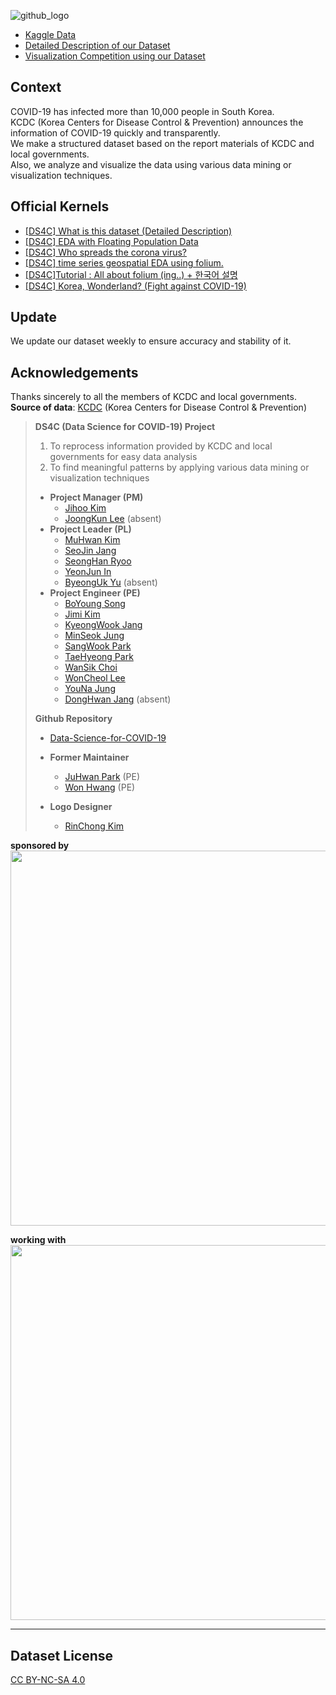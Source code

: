 ![github_logo](https://user-images.githubusercontent.com/50820635/77249285-51604280-6c83-11ea-901d-2e90d2979e69.png)

- [Kaggle Data](https://www.kaggle.com/kimjihoo/coronavirusdataset)  
- [Detailed Description of our Dataset](https://www.kaggle.com/kimjihoo/ds4c-what-is-this-dataset-detailed-description)
- [Visualization Competition using our Dataset](https://dacon.io/competitions/official/235590/overview/)

## Context
COVID-19 has infected more than 10,000 people in South Korea.  
KCDC (Korea Centers for Disease Control & Prevention) announces the information of COVID-19 quickly and transparently.  
We make a structured dataset based on the report materials of KCDC and local governments.  
Also, we analyze and visualize the data using various data mining or visualization techniques.  

## Official Kernels
- [[DS4C] What is this dataset (Detailed Description)](https://www.kaggle.com/kimjihoo/ds4c-what-is-this-dataset-detailed-description)  
- [[DS4C] EDA with Floating Population Data](https://www.kaggle.com/incastle/ds4c-eda-with-floating-population-data)  
- [[DS4C] Who spreads the corona virus?](https://www.kaggle.com/incastle/ds4c-who-spreads-the-corona-virus)  
- [[DS4C] time series geospatial EDA using folium.](https://www.kaggle.com/mbnb8317/ds4c-time-series-geospatial-eda-using-folium)  
- [[DS4C]Tutorial : All about folium (ing..) + 한국어 설명](https://www.kaggle.com/mbnb8317/ds4c-tutorial-all-about-folium-ing)  
- [[DS4C] Korea, Wonderland? (Fight against COVID-19)](https://www.kaggle.com/kimjihoo/ds4c-korea-wonderland-fight-against-covid-19)  

## Update
We update our dataset weekly to ensure accuracy and stability of it.

## Acknowledgements
Thanks sincerely to all the members of KCDC and local governments.  
**Source of data**: [KCDC](http://www.cdc.go.kr/) (Korea Centers for Disease Control & Prevention)

> **DS4C (Data Science for COVID-19) Project**
> 1. To reprocess information provided by KCDC and local governments for easy data analysis
> 2. To find meaningful patterns by applying various data mining or visualization techniques
> - **Project Manager (PM)**
>   - [Jihoo Kim](https://www.kaggle.com/kimjihoo)
>   - [JoongKun Lee](https://github.com/ThisIsIsaac) (absent)
> - **Project Leader (PL)**
>   - [MuHwan Kim](https://github.com/minty99)
>   - [SeoJin Jang](https://www.kaggle.com/sarah5398)
>   - [SeongHan Ryoo](https://www.kaggle.com/incastle)
>   - [YeonJun In](https://www.kaggle.com/mbnb8317)
>   - [ByeongUk Yu](https://www.kaggle.com/byeongukyu) (absent)
> - **Project Engineer (PE)**
>   - [BoYoung Song](https://www.kaggle.com/bysong)
>   - [Jimi Kim](https://github.com/kjm0623v)
>   - [KyeongWook Jang](https://www.kaggle.com/jeeudev)
>   - [MinSeok Jung](https://www.kaggle.com/msjung)
>   - [SangWook Park](https://www.kaggle.com/kvmoke)
>   - [TaeHyeong Park](https://www.kaggle.com/asdjfalksjdh)
>   - [WanSik Choi](https://www.kaggle.com/wansook0316)
>   - [WonCheol Lee](https://www.kaggle.com/leewoncheol)
>   - [YouNa Jung](https://www.kaggle.com/younajung)
>   - [DongHwan Jang](https://github.com/DongHwanJang) (absent)
> 
> **Github Repository**
> - [Data-Science-for-COVID-19](https://github.com/ThisIsIsaac/Data-Science-for-COVID-19)
> 
> - **Former Maintainer**
>   - [JuHwan Park](https://www.kaggle.com/parkjuhwan) (PE)
>   - [Won Hwang](https://github.com/mangocode96) (PE)
> - **Logo Designer**
>   - [RinChong Kim](http://indesignlab.creatorlink.net)

**sponsored by**  
<img src="https://user-images.githubusercontent.com/50820635/77623631-c4b7cc00-6f83-11ea-85d8-fc0c25d28af2.PNG" width="600">

**working with**  
<img src="https://user-images.githubusercontent.com/50820635/77494409-03b52700-6e89-11ea-9de5-6bf0a621134a.PNG" width="600">

***
## Dataset License
[CC BY-NC-SA 4.0](https://creativecommons.org/licenses/by-nc-sa/4.0/)
